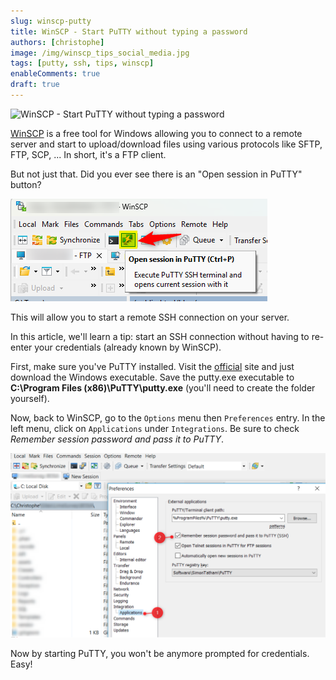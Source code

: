 ```yaml
---
slug: winscp-putty
title: WinSCP - Start PuTTY without typing a password
authors: [christophe]
image: /img/winscp_tips_social_media.jpg
tags: [putty, ssh, tips, winscp]
enableComments: true
draft: true
---
```

![WinSCP - Start PuTTY without typing a password](/img/winscp_tips_banner.jpg)

[WinSCP](https://winscp.net/) is a free tool for Windows allowing you to connect to a remote server and start to upload/download files using various protocols like SFTP, FTP, SCP, ...  In short, it's a FTP client.

But not just that. Did you ever see there is an "Open session in PuTTY" button?

![Open session in PuTTY](./images/putty.png)

This will allow you to start a remote SSH connection on your server.  

In this article, we'll learn a tip: start an SSH connection without having to re-enter your credentials (already known by WinSCP).

<!-- truncate -->

First, make sure you've PuTTY installed. Visit the [official](https://www.putty.org/) site and just download the Windows executable. Save the putty.exe executable to **C:\Program Files (x86)\PuTTY\putty.exe** (you'll need to create the folder yourself).

Now, back to WinSCP, go to the `Options` menu then `Preferences` entry. In the left menu, click on  `Applications` under `Integrations`. Be sure to check *Remember session password and pass it to PuTTY*.

![Settings](./images/settings.png)

Now by starting PuTTY, you won't be anymore prompted for credentials. Easy!
